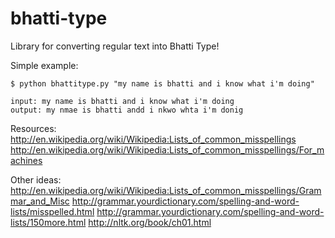 bhatti-type
===========

Library for converting regular text into Bhatti Type!

Simple example:

    $ python bhattitype.py "my name is bhatti and i know what i'm doing"
    
    input: my name is bhatti and i know what i'm doing
    output: my nmae is bhatti andd i nkwo whta i'm donig

Resources:
http://en.wikipedia.org/wiki/Wikipedia:Lists_of_common_misspellings
http://en.wikipedia.org/wiki/Wikipedia:Lists_of_common_misspellings/For_machines

Other ideas:
http://en.wikipedia.org/wiki/Wikipedia:Lists_of_common_misspellings/Grammar_and_Misc
http://grammar.yourdictionary.com/spelling-and-word-lists/misspelled.html
http://grammar.yourdictionary.com/spelling-and-word-lists/150more.html
http://nltk.org/book/ch01.html